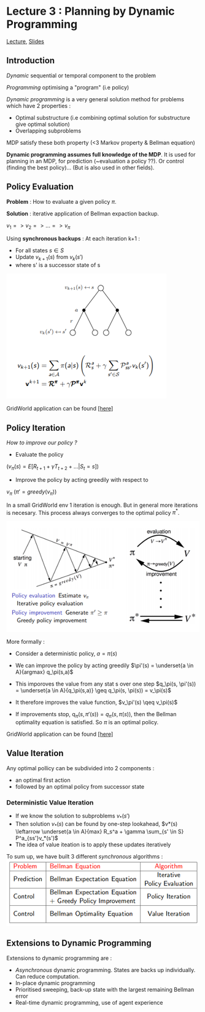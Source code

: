 # Lecture 3 : Planning by Dynamic Programming

[Lecture](https://www.youtube.com/watch?v=Nd1-UUMVfz4), [Slides](http://www0.cs.ucl.ac.uk/staff/d.silver/web/Teaching_files/DP.pdf)

## Introduction

*Dynamic* sequential or temporal component to the problem

*Programming* optimising a "program" (i.e policy)

*Dynamic programming* is a very general solution method for problems which have 2 properties :
* Optimal substructure (i.e combining optimal solution for substructure give optimal solution)
* Overlapping subproblems

MDP satisfy these both property (<3 Markov property & Bellman equation)

**Dynamic programming assumes full knowledge of the MDP**. It is used for planning in an MDP, for prediction (~evaluation a policy ??). Or control (finding the best policy)... (But is also used in other fields).

## Policy Evaluation

**Problem** : How to evaluate a given policy $\pi$.

**Solution** : iterative application of Bellman expaction backup.

$v_1 => v_2 => ... => v_\pi$

Using **synchronous backups** :
At each iteration k+1 :
* For all states $s \in S$
* Update $v_{k+1}(s)$ from $v_k(s')$
* where s' is a successor state of s


<img src='images/policy_evaluation.PNG'>

GridWorld application can be found [[here]](./Applications/policy_evaluation_grid_world.py)

## Policy Iteration

*How to improve our policy ?*


* Evaluate the policy 
    
($v_\pi(s) = E[R_{t+1} + \gamma T_{t+2} + ... | S_t = s]$)

* Improve the policy by acting greedily with respect to 

$v_\pi$ ($\pi' = greedy(v_\pi)$)

In a small GridWorld env 1 iteration is enough. But in general more iterations is necesary.
This process always converges to the optimal policy $\pi^*$.

<img src='./images/policy_iteration.PNG'>


More formally :

* Consider a deterministic policy, $a = \pi(s)$
* We can improve the policy by acting greedily $\pi'(s) = \underset{a \in A}{argmax} q_\pi(s,a)$
* This imporoves the value from any stat s over one step
$q_\pi(s, \pi'(s)) = \underset{a \in A}{q_\pi(s,a)} \geq q_\pi(s, \pi(s)) = v_\pi(s)$

* It therefore improves the value function, $v_\pi'(s) \qeq v_\pi(s)$
* If improvements stop, q$_\pi(s, \pi'(s)) = q_\pi(s , \pi(s))$, then the Bellman optimality equation is satisfied. So $\pi$ is an optimal policy.

GridWorld application can be found [[here]](./Applications/policy-iteration_grid_world.py)

## Value Iteration

Any optimal pollicy can be subdivided into 2 components :
* an optimal first action
* followed by an optimal policy from successor state

### Deterministic Value Iteration

* If we know the solution to subproblems $v_*(s')$
* Then solution $v_*(s)$ can be found by one-step lookahead, $v*(s) \leftarrow \underset{a \in A}{max} R_s^a + \gamma \sum_{s' \in S} P^a_{ss'}v_*(s')$
* The idea of value iteation is to apply these updates iteratively

To sum up, we have built 3 different *synchronous* algorithms : 
<img src='images/sum_up_lecture3.png'>

## Extensions to Dynamic Programming 

Extensions to dynamic programming are :
*  *Asynchronous* dynamic programming. States are backs up individually. Can reduce computation.
* In-place dynamic programming
* Prioritised sweeping, back-up state with the largest remaining Bellman error
* Real-time dynamic programming, use of agent experience 
